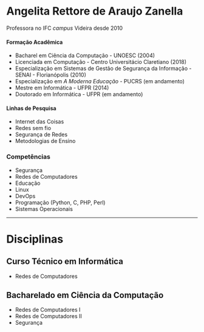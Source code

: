 # Angelita Rettore de Araujo Zanella

Professora no IFC *campus* Videira desde 2010


#### Formação Acadêmica
- Bacharel em Ciência da Computação - UNOESC (2004)
- Licenciada em Computação - Centro Universitácio Claretiano (2018)
- Especialização em Sistemas de Gestão de Segurança da Informação - SENAI - Florianópolis (2010)
- Especialização em *A Moderna Educação* - PUCRS (em andamento)
- Mestre em Informática - UFPR (2014)
- Doutorado em Informática - UFPR (em andamento)

#### Linhas de Pesquisa
- Internet das Coisas
- Redes sem fio
- Segurança de Redes
- Metodologias de Ensino

### Competências
- Segurança
- Redes de Computadores
- Educação
- Linux
- DevOps
- Programação (Python, C, PHP, Perl)
- Sistemas Operacionais

---
# Disciplinas 
## Curso Técnico em Informática
- Redes de Computadores

## Bacharelado em Ciência da Computação
- Redes de Computadores I
- Redes de Computadores II
- Segurança